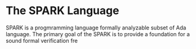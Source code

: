 # The SPARK Language

SPARK is a progmramming language formally analyzable subset of Ada language. The primary goal of the SPARK is to provide a foundation for a sound formal verification fre 
